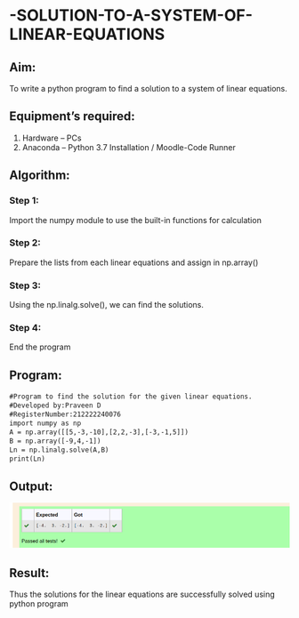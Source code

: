 # -SOLUTION-TO-A-SYSTEM-OF-LINEAR-EQUATIONS
## Aim:
To write a python program to find a solution to a system of linear equations.
## Equipment’s required:
1. 	Hardware – PCs
2. 	Anaconda – Python 3.7 Installation / Moodle-Code Runner
## Algorithm:
### Step 1: 
Import the numpy module to use the built-in functions for calculation
### Step 2: 
Prepare the lists from each linear equations and assign in np.array()
### Step 3: 
Using the np.linalg.solve(), we can find the solutions.
### Step 4: 
End the program
## Program:
```
#Program to find the solution for the given linear equations.
#Developed by:Praveen D
#RegisterNumber:212222240076
import numpy as np
A = np.array([[5,-3,-10],[2,2,-3],[-3,-1,5]])
B = np.array([-9,4,-1])
Ln = np.linalg.solve(A,B)
print(Ln)
```
## Output:
![output](output4.png)
## Result: 
Thus the solutions for the linear equations are successfully solved using python program

